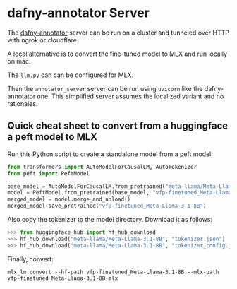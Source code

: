 # dafny-annotator Server

The [dafny-annotator](https://github.com/metareflection/dafny-annotator) server can be run on a cluster and tunneled over HTTP with ngrok or cloudflare.

A local alternative is to convert the fine-tuned model to MLX and run locally on mac.

The `llm.py` can can be configured for MLX.

Then the `annotator_server` server can be run using `uvicorn` like the dafny-annotator one.
This simplified server assumes the localized variant and no rationales.

## Quick cheat sheet to convert from a huggingface a peft model to MLX

Run this Python script to create a standalone model from a peft model:
```python
from transformers import AutoModelForCausalLM, AutoTokenizer
from peft import PeftModel

base_model = AutoModelForCausalLM.from_pretrained("meta-llama/Meta-Llama-3.1-8B")
model = PeftModel.from_pretrained(base_model, "vfp-finetuned_Meta-Llama-3.1-8B-peft")
merged_model = model.merge_and_unload()
merged_model.save_pretrained("vfp-finetuned_Meta-Llama-3.1-8B")
```

Also copy the tokenizer to the model directory. Download it as follows:
```python
>>> from huggingface_hub import hf_hub_download
>>> hf_hub_download("meta-llama/Meta-Llama-3.1-8B", "tokenizer.json")
>>> hf_hub_download("meta-llama/Meta-Llama-3.1-8B", "tokenizer_config.json")
```

Finally, convert:
```
mlx_lm.convert --hf-path vfp-finetuned_Meta-Llama-3.1-8B --mlx-path vfp-finetuned_Meta-Llama-3.1-8B-mlx
```
